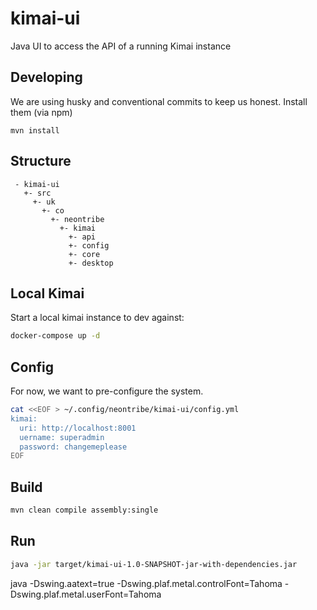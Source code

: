 # kimai-ui

Java UI to access the API of a running Kimai instance

## Developing

We are using husky and conventional commits to keep us honest. Install them (via npm)

```
mvn install
```

## Structure

```
 - kimai-ui
   +- src
     +- uk
       +- co
         +- neontribe
           +- kimai
             +- api
             +- config
             +- core
             +- desktop
```

## Local Kimai

Start a local kimai instance to dev against:

```bash
docker-compose up -d
```

## Config

For now, we want to pre-configure the system.

```bash
cat <<EOF > ~/.config/neontribe/kimai-ui/config.yml
kimai:
  uri: http://localhost:8001
  uername: superadmin
  password: changemeplease
EOF
```

## Build

```bash
mvn clean compile assembly:single
```

## Run

```bash
java -jar target/kimai-ui-1.0-SNAPSHOT-jar-with-dependencies.jar
```

java -Dswing.aatext=true -Dswing.plaf.metal.controlFont=Tahoma -Dswing.plaf.metal.userFont=Tahoma 